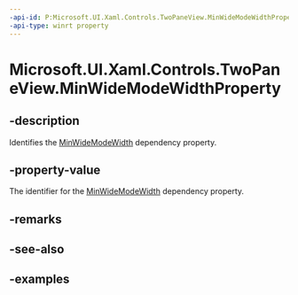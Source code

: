 ```yaml
---
-api-id: P:Microsoft.UI.Xaml.Controls.TwoPaneView.MinWideModeWidthProperty
-api-type: winrt property
---
```


<!-- Property syntax.
public DependencyProperty MinWideModeWidthProperty { get; }
-->

# Microsoft.UI.Xaml.Controls.TwoPaneView.MinWideModeWidthProperty

## -description

Identifies the [MinWideModeWidth](twopaneview_minwidemodewidth.md) dependency property.

## -property-value

The identifier for the [MinWideModeWidth](twopaneview_minwidemodewidth.md) dependency property.

## -remarks

## -see-also

## -examples

